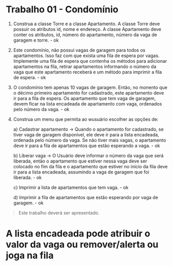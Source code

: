 # Trabalho 01 - Condomínio

1) Construa a classe Torre e a classe Apartamento. A classe Torre deve possuir os atributos id, nome e endereço. A classe Apartamento deve conter os atributos, id, número do
apartamento, número da vaga de garagem e torre. - ok

2) Este condomínio, não possui vagas de garagem para todos os apartamentos. Isso faz com que exista uma fila de espera por vagas. Implemente uma fila de espera que contenha os métodos para adicionar
apartamentos na fila, retirar apartamentos informando o número da vaga que este apartamento receberá e um método para imprimir a fila de espera. - ok

3) O condomínio tem apenas 10 vagas de garagem. Então, no monento que o décimo primeiro apartamento for cadastrado, este apartamento deve ir para a fila de espera. Os apartamento que tem vaga de garagem, devem ficar na lista encadeada de apartamento com vaga, ordenados pelo número da vaga. - ok

4) Construa um menu que permita ao wusuário escolher as opções de:

    a) Cadastrar apartamento -> Quando o apartamento for cadastrado, se tiver vaga de garagem disponível, ele deve ir para a lista encadeada, ordenada pelo número da vaga. Se não tiver mais vagas, o apartamento deve ir para a fila de apartamentos que estão esperando a vaga. - ok

    b) Liberar vaga -> O Usuário deve informar o número da vaga que será liberada, então o apartamento que estiver nessa vaga deve ser colocado no fim da fila e o apartamento que estiver no início da fila deve ir para a lista encadeada, assumindo a vaga de garagem que foi liberada. - ok

    c) Imprimir a lista de apartamentos que tem vaga. - ok

    d) Imprimir a fila de apartamentos que estão esperando por vaga de garagem. - ok

> Este trabalho deverá ser apresentado.

# A lista encadeada pode atribuir o valor da vaga ou remover/alerta ou joga na fila
